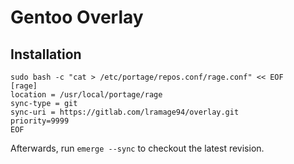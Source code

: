 # Gentoo Overlay

## Installation

    sudo bash -c "cat > /etc/portage/repos.conf/rage.conf" << EOF
    [rage]
    location = /usr/local/portage/rage
    sync-type = git
    sync-uri = https://gitlab.com/lramage94/overlay.git
    priority=9999
    EOF

Afterwards, run `emerge --sync` to checkout the latest revision.
